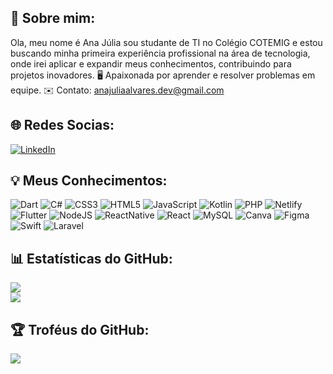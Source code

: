 ## 🌻 Sobre mim:
Ola, meu nome é Ana Júlia sou studante de TI no Colégio COTEMIG e estou buscando minha primeira experiência profissional na área de tecnologia, onde irei aplicar e expandir meus conhecimentos, contribuindo para projetos inovadores. 🖥️ Apaixonada por aprender e resolver problemas em equipe. ✉️ Contato: anajuliaalvares.dev@gmail.com
## 🌐 Redes Socias:
[![LinkedIn](https://img.shields.io/badge/LinkedIn-%230077B5.svg?logo=linkedin&logoColor=white)](https://www.linkedin.com/in/ana-julia-alvares-a191a6271/)
## 💡 Meus Conhecimentos:
![Dart](https://img.shields.io/badge/dart-%230175C2.svg?style=for-the-badge&logo=dart&logoColor=white) ![C#](https://img.shields.io/badge/c%23-%23239120.svg?style=for-the-badge&logo=c-sharp&logoColor=white) ![CSS3](https://img.shields.io/badge/css3-%231572B6.svg?style=for-the-badge&logo=css3&logoColor=white) ![HTML5](https://img.shields.io/badge/html5-%23E34F26.svg?style=for-the-badge&logo=html5&logoColor=white) ![JavaScript](https://img.shields.io/badge/javascript-%23323330.svg?style=for-the-badge&logo=javascript&logoColor=%23F7DF1E) ![Kotlin](https://img.shields.io/badge/kotlin-%230095D5.svg?style=for-the-badge&logo=kotlin&logoColor=white) ![PHP](https://img.shields.io/badge/php-%23777BB4.svg?style=for-the-badge&logo=php&logoColor=white) ![Netlify](https://img.shields.io/badge/netlify-%23000000.svg?style=for-the-badge&logo=netlify&logoColor=#00C7B7) ![Flutter](https://img.shields.io/badge/Flutter-%2302569B.svg?style=for-the-badge&logo=Flutter&logoColor=white) ![NodeJS](https://img.shields.io/badge/node.js-6DA55F?style=for-the-badge&logo=node.js&logoColor=white) ![ReactNative](https://img.shields.io/badge/react%20native-%2320232a.svg?style=for-the-badge&logo=react-native&logoColor=%2361DAFB) ![React]([https](https://img.shields.io/badge/react-%2320232a.svg?style=for-the-badge&logo=react&logoColor=%2361DAFB)) ![MySQL](https://img.shields.io/badge/mysql-%2300f.svg?style=for-the-badge&logo=mysql&logoColor=white) ![Canva](https://img.shields.io/badge/Canva-%2300C4CC.svg?style=for-the-badge&logo=Canva&logoColor=white) ![Figma](https://img.shields.io/badge/figma-%23F24E1E.svg?style=for-the-badge&logo=figma&logoColor=white) ![Swift](https://img.shields.io/badge/swift-F54A2A?style=for-the-badge&logo=swift&logoColor=white) ![Laravel](https://img.shields.io/badge/laravel-%23FF2D20.svg?style=for-the-badge&logo=laravel&logoColor=white)
## 📊 Estatísticas do GitHub:
![](https://github-readme-stats.vercel.app/api?username=AnajuAlvares&theme=radical&hide_border=false&include_all_commits=false&count_private=false)<br/>
![](https://github-readme-stats.vercel.app/api/top-langs/?username=AnajuAlvares&theme=radical&hide_border=false&include_all_commits=false&count_private=false&layout=compact)
## 🏆 Troféus do GitHub:
![](https://github-trophies.vercel.app/?username=AnajuAlvares&theme=radical&no-frame=false&no-bg=false&margin-w=4)

<!--
**AnajuAlvares/AnajuAlvares** is a ✨ _special_ ✨ repository because its `README.md` (this file) appears on your GitHub profile.

Here are some ideas to get you started:

- 🔭 I’m currently working on ...
- 🌱 I’m currently learning ...
- 👯 I’m looking to collaborate on ...
- 🤔 I’m looking for help with ...
- 💬 Ask me about ...
- 📫 How to reach me: ...
- 😄 Pronouns: ...
- ⚡ Fun fact: ...
-->
